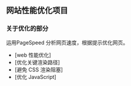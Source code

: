 ## 网站性能优化项目


### 关于优化的部分
运用PageSpeed 分析网页速度，根据提示优化网页。
* [web 性能优化]
* [优化关键渲染路径]
* [避免 CSS 渲染阻塞]
* [优化 JavaScript]

